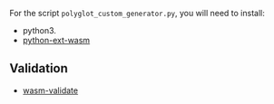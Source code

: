 For the script `polyglot_custom_generator.py`, you will need to install:

* python3.
* [python-ext-wasm](https://github.com/wasmerio/python-ext-wasm)

## Validation

* [wasm-validate](https://webassembly.github.io/wabt/doc/wasm-validate.1.html)
